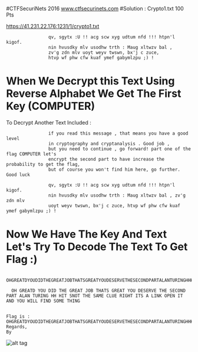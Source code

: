 #CTFSecuriNets 2016
www.ctfsecurinets.com
#Solution : Crypto1.txt  100 Pts

https://41.231.22.176:1231/1/crypto1.txt

                    qv, sgytx :U !! acg scw xyg udtum nfd !!! htpn'l kigof.
                    nin hvusdky mlv usodhw trth : Maug xltwzv bal ,
                    zv'g zdn mlv uoyt weyv twswn, bx'j c zuce,
                    htvp wf phw cfw kuaf ymef gabymlzpu ;) !

# When We Decrypt this Text Using Reverse Alphabet We Get The First Key (COMPUTER)
To Decrypt Another Text Included :

                    if you read this message , that means you have a good level
                    in cryptography and cryptanalysis . Good job ,
                    but you need to continue , go forward! part one of the flag COMPUTER let's
                    encrypt the second part to have increase the probability to get the flag,
                    but of course you won't find him here, go further. Good luck

                    qv, sgytx :U !! acg scw xyg udtum nfd !!! htpn'l kigof.
                    nin hvusdky mlv usodhw trth : Maug xltwzv bal , zv'g zdn mlv
                    uoyt weyv twswn, bx'j c zuce, htvp wf phw cfw kuaf ymef gabymlzpu ;) !

# Now We Have The Key And Text Let's Try To Decode The Text To Get Flag :)


      OHGREATDYOUDIDTHEGREATJOBTHATSGREATYOUDESERVETHESECONDPARTALANTURINGHHHITSNOTTHESAMECLUERIGHTITSALINKOPENITANDYOUWILLFINDSOMETHING

      OH GREATD YOU DID THE GREAT JOB THATS GREAT YOU DESERVE THE SECOND PART ALAN TURING HH HIT SNOT THE SAME CLUE RIGHT ITS A LINK OPEN IT AND YOU WILL FIND SOME THING


    Flag is : OHGREATDYOUDIDTHEGREATJOBTHATSGREATYOUDESERVETHESECONDPARTALANTURINGHHHITSNOTTHESAMECLUERIGHTITSALINKOPENITANDYOUWILLFINDSOMETHING
    Regards,
    By 
![alt tag](https://github.com/MrMugiwara/MrMugiwara.github.io/blob/master/images/Mr.Mugiwara.jpg)

